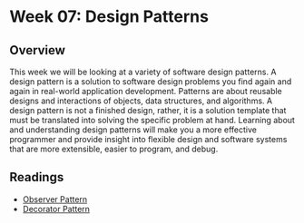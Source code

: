 # Week 07: Design Patterns

## Overview

This week we will be looking at a variety of software design
patterns. A design pattern is a solution to software design problems
you find again and again in real-world application
development. Patterns are about reusable designs and interactions of
objects, data structures, and algorithms. A design pattern is not a
finished design, rather, it is a solution template that must be
translated into solving the specific problem at hand. Learning about
and understanding design patterns will make you a more effective
programmer and provide insight into flexible design and software
systems that are more extensible, easier to program, and debug.

## Readings

* [Observer Pattern](http://en.wikipedia.org/wiki/Observer_pattern)
* [Decorator Pattern](http://en.wikipedia.org/wiki/Decorator_pattern)

